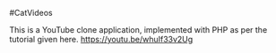 #CatVideos

This is a YouTube clone application, implemented with PHP as per the tutorial given here.
https://youtu.be/whuIf33v2Ug
